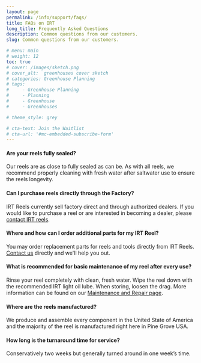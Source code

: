 ```yaml
---
layout: page
permalink: /info/support/faqs/
title: FAQs on IRT
long_title: Frequently Asked Questions
description: Common questions from our customers.
slug: Common questions from our customers.

# menu: main
# weight: 12
toc: true
# cover: /images/sketch.png
# cover_alt:  greenhouses cover sketch
# categories: Greenhouse Planning
# tags: 
#     - Greenhouse Planning
#     - Planning
#     - Greenhouse
#     - Greenhouses

# theme_style: grey

# cta-text: Join the Waitlist
# cta-url: '#mc-embedded-subscribe-form'
---
```


#### Are your reels fully sealed?
Our reels are as close to fully sealed as can be. As with all reels, we recommend properly cleaning with fresh water after saltwater use to ensure the reels longevity.

#### Can I purchase reels directly through the Factory?
IRT Reels currently sell factory direct and through authorized dealers. If you would like to purchase a reel or are interested in becoming a dealer, please [contact IRT reels](/info/contact/contact-us).

#### Where and how can I order additional parts for my IRT Reel?
You may order replacement parts for reels and tools directly from IRT Reels. [Contact us](/info/contact/contact-us) directly and we'll help you out.

#### What is recommended for basic maintenance of my reel after every use?
Rinse your reel completely with clean, fresh water. Wipe the reel down with the recommended IRT light oil lube. When storing, loosen the drag. More information can be found on our [Maintenance and Repair page](/info/support/maitenance-and-repair).

#### Where are the reels manufactured?
We produce and assemble every component in the United State of America and the majority of the reel is manufactured right here in Pine Grove USA. 

#### How long is the turnaround time for service?
Conservatively two weeks but generally turned around in one week’s time.

